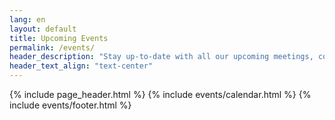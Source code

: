 ```yaml
---
lang: en
layout: default
title: Upcoming Events
permalink: /events/
header_description: "Stay up-to-date with all our upcoming meetings, community events, and volunteer opportunities. Join us in making a difference in Newburgh!"
header_text_align: "text-center"
---
```


{% include page_header.html %}
{% include events/calendar.html %}
{% include events/footer.html %}
